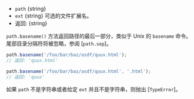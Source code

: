 <!-- YAML
added: v0.1.25
changes:
  - version: v6.0.0
    pr-url: https://github.com/nodejs/node/pull/5348
    description: Passing a non-string as the `path` argument will throw now.
-->

* `path` {string}
* `ext` {string} 可选的文件扩展名。
* 返回: {string}

`path.basename()` 方法返回路径的最后一部分，类似于 Unix 的 `basename` 命令。 
尾部目录分隔符将被忽略，参阅 [`path.sep`]。


```js
path.basename('/foo/bar/baz/asdf/quux.html');
// 返回: 'quux.html'

path.basename('/foo/bar/baz/asdf/quux.html', '.html');
// 返回: 'quux'
```

如果 `path` 不是字符串或者给定 `ext` 并且不是字符串，则抛出 [`TypeError`]。

